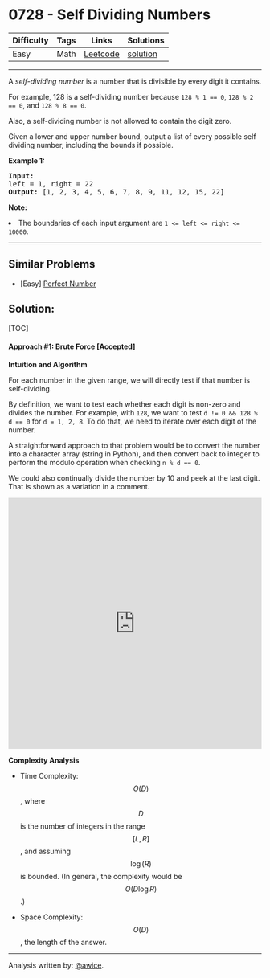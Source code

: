# 0728 - Self Dividing Numbers

Difficulty  | Tags | Links | Solutions
----------- | ---- | ----- | -----
Easy | Math | [Leetcode](https://leetcode.com/problems/self-dividing-numbers) | [solution](https://leetcode.com/problems/self-dividing-numbers/solution/)


-----------

<p>
A <i>self-dividing number</i> is a number that is divisible by every digit it contains.
</p><p>
For example, 128 is a self-dividing number because <code>128 % 1 == 0</code>, <code>128 % 2 == 0</code>, and <code>128 % 8 == 0</code>.
</p><p>
Also, a self-dividing number is not allowed to contain the digit zero.
</p><p>
Given a lower and upper number bound, output a list of every possible self dividing number, including the bounds if possible.
</p>
<p><b>Example 1:</b><br />
<pre>
<b>Input:</b> 
left = 1, right = 22
<b>Output:</b> [1, 2, 3, 4, 5, 6, 7, 8, 9, 11, 12, 15, 22]
</pre>
</p>

<p><b>Note:</b>
<li>The boundaries of each input argument are <code>1 <= left <= right <= 10000</code>.</li>
</p>

-----------


## Similar Problems

- [Easy] [Perfect Number](perfect-number)




## Solution:

[TOC]

#### Approach #1: Brute Force [Accepted]

**Intuition and Algorithm**

For each number in the given range, we will directly test if that number is self-dividing.

By definition, we want to test each whether each digit is non-zero and divides the number.  For example, with `128`, we want to test `d != 0 && 128 % d == 0` for `d = 1, 2, 8`.  To do that, we need to iterate over each digit of the number.

A straightforward approach to that problem would be to convert the number into a character array (string in Python), and then convert back to integer to perform the modulo operation when checking `n % d == 0`.

We could also continually divide the number by 10 and peek at the last digit.  That is shown as a variation in a comment.

<iframe src="https://leetcode.com/playground/6GUVmusj/shared" frameBorder="0" width="100%" height="500" name="6GUVmusj"></iframe>

**Complexity Analysis**

* Time Complexity: $$O(D)$$, where $$D$$ is the number of integers in the range $$[L, R]$$, and assuming $$\log(R)$$ is bounded.  (In general, the complexity would be $$O(D\log R)$$.)

* Space Complexity: $$O(D)$$, the length of the answer.

---

Analysis written by: [@awice](https://leetcode.com/awice).
